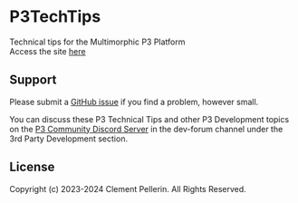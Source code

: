 # P3TechTips
Technical tips for the Multimorphic P3 Platform  
Access the site [here](https://clempo2.github.io/P3TechTips/index.html)

## Support

Please submit a [GitHub issue](https://github.com/clempo2/P3TechTips/issues) if you find a problem, however small.

You can discuss these P3 Technical Tips and other P3 Development topics on the [P3 Community Discord Server](https://discord.gg/GuKGcaDkjd) in the dev-forum channel under the 3rd Party Development section.

## License

Copyright (c) 2023-2024 Clement Pellerin. All Rights Reserved.
